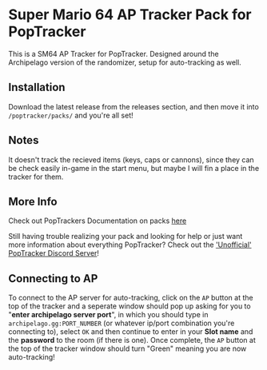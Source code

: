 # Super Mario 64 AP Tracker Pack for PopTracker

This is a SM64 AP Tracker for PopTracker. Designed around the Archipelago version of the randomizer, setup for auto-tracking as well. 

## Installation

Download the latest release from the releases section, and then move it into `/poptracker/packs/` and you're all set!

## Notes

It doesn't track the recieved items (keys, caps or cannons), since they can be check easily in-game in the start menu, but maybe I will fin a place in the tracker for them.

## More Info

Check out PopTrackers Documentation on packs [here](https://github.com/black-sliver/PopTracker/blob/master/doc/PACKS.md)

Still having trouble realizing your pack and looking for help or just want more information about everything PopTracker? Check out the ['Unofficial' PopTracker Discord Server](https://discord.com/invite/gwThqMCPgK)!

## Connecting to AP

To connect to the AP server for auto-tracking, click on the `AP` button at the top of the tracker and a seperate window should pop up asking for you to "__enter archipelago server port__", in which you should type in `archipelago.gg:PORT_NUMBER` (or whatever ip/port combination you're connecting to), select `OK` and then continue to enter in your __Slot name__ and the __password__ to the room (if there is one). Once complete, the `AP` button at the top of the tracker window should turn "Green" meaning you are now auto-tracking!
